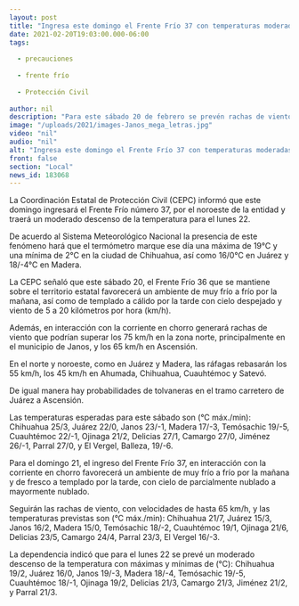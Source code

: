 ```yaml
---
layout: post
title: "Ingresa este domingo el Frente Frío 37 con temperaturas moderadas"
date: 2021-02-20T19:03:00.000-06:00
tags:
  
  - precauciones
  
  - frente frío
  
  - Protección Civil
  
author: nil
description: "Para este sábado 20 de febrero se prevén rachas de viento de hasta 75 km/h en la zona norte y tolvaneras en el tramo carretero Juárez-Ascensión; pide Protección Civil extremar precauciones"
image: "/uploads/2021/images-Janos_mega_letras.jpg"
video: "nil"
audio: "nil"
alt: "Ingresa este domingo el Frente Frío 37 con temperaturas moderadas"
front: false
section: "Local"
news_id: 183068
---
```


La Coordinación Estatal de Protección Civil (CEPC) informó que este domingo ingresará el Frente Frío número 37, por el noroeste de la entidad y traerá un moderado descenso de la temperatura para el lunes 22.

De acuerdo al Sistema Meteorológico Nacional la presencia de este fenómeno hará que el termómetro marque ese día una máxima de 19°C y una mínima de 2°C en la ciudad de Chihuahua, así como 16/0°C en Juárez y 18/-4°C en Madera.

La CEPC señaló que este sábado 20, el Frente Frío 36 que se mantiene sobre el territorio estatal favorecerá un ambiente de muy frío a frío por la mañana, así como de templado a cálido por la tarde con cielo despejado y viento de 5 a 20 kilómetros por hora (km/h).

Además, en interacción con la corriente en chorro generará rachas de viento que podrían superar los 75 km/h en la zona norte, principalmente en el municipio de Janos, y los 65 km/h en Ascensión.

En el norte y noroeste, como en Juárez y Madera, las ráfagas rebasarán los 55 km/h, los 45 km/h en Ahumada, Chihuahua, Cuauhtémoc y Satevó.

De igual manera hay probabilidades de tolvaneras en el tramo carretero de Juárez a Ascensión. 

Las temperaturas esperadas para este sábado son (°C máx./min): Chihuahua 25/3, Juárez 22/0, Janos 23/-1, Madera 17/-3, Temósachic 19/-5, Cuauhtémoc 22/-1, Ojinaga 21/2, Delicias 27/1, Camargo 27/0, Jiménez 26/-1, Parral 27/0, y El Vergel, Balleza, 19/-6.

Para el domingo 21, el ingreso del Frente Frío 37, en interacción con la corriente en chorro favorecerá un ambiente de muy frío a frío por la mañana y de fresco a templado por la tarde, con cielo de parcialmente nublado a mayormente nublado.

Seguirán las rachas de viento, con velocidades de hasta 65 km/h, y las temperaturas previstas son (°C máx./min): Chihuahua 21/7, Juárez 15/3, Janos 16/2, Madera 15/0, Temósachic 18/-2, Cuauhtémoc 19/1, Ojinaga 21/6, Delicias 23/5, Camargo 24/4, Parral 23/3, El Vergel 16/-3.

La dependencia indicó que para el lunes 22 se prevé un moderado descenso de la temperatura con máximas y mínimas de (°C): Chihuahua 19/2, Juárez 16/0, Janos 19/-3, Madera 18/-4, Temósachic 19/-5, Cuauhtémoc 18/-1, Ojinaga 19/2, Delicias 21/3, Camargo 21/3, Jiménez 21/2, y Parral 21/3.